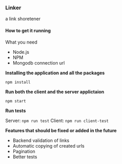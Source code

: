 ### **Linker**

a link shoretener

#### **How to get it running**

What you need

* Node.js
* NPM
* Mongodb connection url

**Installing the application and all the packages**

`npm install`

**Run both the client and the server applictaion**

`npm start`

**Run tests**

Server: `npm run test`
Client: `npm run client-test`

**Features that should be fixed or added in the future**

* Backend validation of links
* Automatic copying of created urls
* Pagination
* Better tests
